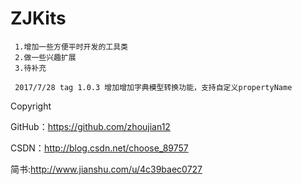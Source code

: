 # ZJKits
     1.增加一些方便平时开发的工具类  
     2.做一些兴趣扩展  
     3.待补充
     
     2017/7/28 tag 1.0.3 增加增加字典模型转换功能，支持自定义propertyName
     
Copyright

  GitHub：https://github.com/zhoujian12

  CSDN：http://blog.csdn.net/choose_89757

  简书:http://www.jianshu.com/u/4c39baec0727
  
  
